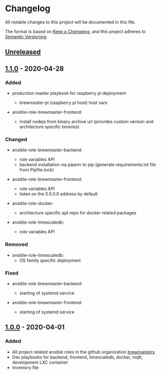 # Changelog
All notable changes to this project will be documented in this file.

The format is based on [Keep a Changelog](https://keepachangelog.com/en/1.0.0/),
and this project adheres to [Semantic Versioning](https://semver.org/spec/v2.0.0.html).

## [Unreleased]

## [1.1.0] - 2020-04-28
### Added
- production master playbook for raspberry pi deployment
    - brewmaster-pi (raspberry pi host) host vars

- ansible-role-brewmaster-frontend:
    - install nodejs from binary archive url (provides custom version and architecture specific binaries)

### Changed
- ansible-role-brewmaster-backend:
    - role variables API
    - backend installation via pipenv to pip (generate requirements.txt file from Pipfile.lock)

- ansible-role-brewmaster-frontend:
    - role variables API
    - listen on the 0.0.0.0 address by default

- ansible-role-docker:
    - architecture specific apt repo for docker related packages

- ansible-role-timescaledb:
    - role variables API

### Removed
- ansible-role-timescaledb:
    - OS family specific deployment

### Fixed
- ansible-role-brewmaster-backend:
    - starting of systemd service

- ansible-role-brewmaster-frontend:
    - starting of systemd service

## [1.0.0] - 2020-04-01
### Added
- All project related ansible roles in the github organization [brewmajsters](https://github.com/brewmajsters)
- Dev playbooks for backend, frontend, timescaledb, docker, mqtt, development LXC container
- Inventory file


[Unreleased]: https://github.com/brewmajsters/ansible-skeleton/compare/1.1.0...develop
[1.1.0]: https://github.com/brewmajsters/ansible-skeleton/compare/1.0.0...1.1.0
[1.0.0]: https://github.com/brewmajsters/ansible-skeleton/compare/0.0.1...1.0.0
